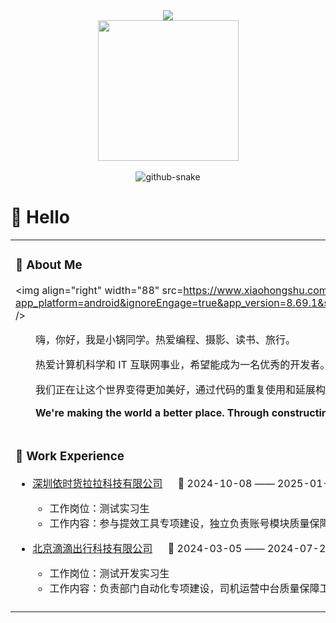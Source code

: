 <div align="center">

  <!-- dynamic typing effect 动态打字效果 -->
  <div>
    <img src="https://readme-typing-svg.herokuapp.com/?lines=fmt.printf(%22Hello%2C%20World!%22);小锅同学祝您今天愉快!&center=true&size=18"> 
  </div>

  <!-- knock code pictures 敲代码的图片 -->
  <picture>
    <source media="(prefers-color-scheme: dark)" srcset="https://cdn.jsdelivr.net/gh/sun0225SUN/sun0225SUN/assets/images/coding.gif" />
    <source media="(prefers-color-scheme: light)" srcset="https://cdn.jsdelivr.net/gh/sun0225SUN/sun0225SUN/assets/images/developer.svg" height="225px" />
    <img src="https://cdn.jsdelivr.net/gh/sun0225SUN/sun0225SUN/assets/images/coding.gif" />
  </picture>
  <!-- for beauty 留个空行好看点 -->
  <div>&nbsp;</div>
  
  <!-- Snake Code Contribution Map 贪吃蛇代码贡献图 -->
  <picture>
    <source media="(prefers-color-scheme: dark)" srcset="https://cdn.jsdelivr.net/gh/sun0225SUN/sun0225SUN/profile-snake-contrib/github-contribution-grid-snake-dark.svg" />
    <source media="(prefers-color-scheme: light)" srcset="https://cdn.jsdelivr.net/gh/sun0225SUN/sun0225SUN/profile-snake-contrib/github-contribution-grid-snake.svg" />
    <img alt="github-snake" src="https://cdn.jsdelivr.net/gh/sun0225SUN/sun0225SUN/profile-snake-contrib/github-contribution-grid-snake-dark.svg" />
  </picture>
</div>

#  🙋 Hello

<table>
  
<tr><td>

### 🤺 About Me

<img align="right" width="88" src=https://www.xiaohongshu.com/explore/66cadcc7000000001d01b80e?app_platform=android&ignoreEngage=true&app_version=8.69.1&share_from_user_hidden=true&xsec_source=app_share&type=normal&xsec_token=CBnIe_flO53n3pFSjmRI7508FqZ9QKhu9nGsShBKw9YUI=&author_share=1&xhsshare=CopyLink&shareRedId=ODdFMTZJR0o2NzUyOTgwNjczOTdISD46&apptime=1737354349&share_id=6832cecc598c484f8ddb6dc9e0e45902&share_channel=copy_link" />

<p>&emsp;&emsp;嗨，你好，我是小锅同学。热爱编程、摄影、读书、旅行。</p>
<p>&emsp;&emsp;热爱计算机科学和 IT 互联网事业，希望能成为一名优秀的开发者。</p>
<p>&emsp;&emsp;我们正在让这个世界变得更加美好，通过代码的重复使用和延展构建完美体系。</p>
<p>&emsp;&emsp;<strong>We're making the world a better place. Through constructing elegant hierarchies for maximum code reuse and extensibility.</strong></p>

</td></tr>

<tr><td>

### 🏢 Work Experience

<img align="right" width="88" src="https://images.sj33.cn/uploads/202010/7-20102922424W96.jpg" />

- [深圳依时货拉拉科技有限公司](https://www.huolala.cn/) &emsp; 📌 2024-10-08 —— 2025-01-21

  - 工作岗位：测试实习生
  - 工作内容：参与提效工具专项建设，独立负责账号模块质量保障工作

<img align="right" width="88" src="https://th.bing.com/th/id/OIP.gMKVuZ2QHU18X-Qxne2vygHaHa?rs=1&pid=ImgDetMain" />

- [北京滴滴出行科技有限公司](https://www.didiglobal.com/) &emsp; 📌 2024-03-05 —— 2024-07-26

  - 工作岗位：测试开发实习生
  - 工作内容：负责部门自动化专项建设，司机运营中台质量保障工作

</td></tr>

<tr><td>

